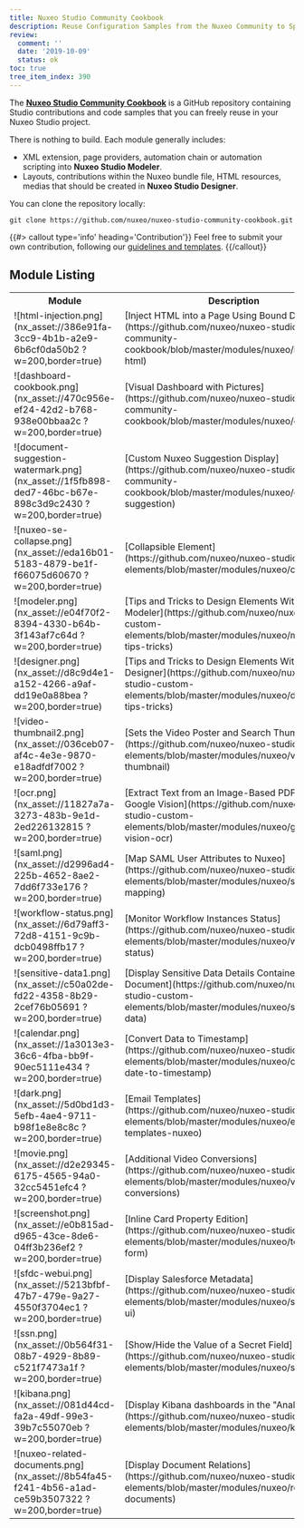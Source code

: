 ```yaml
---
title: Nuxeo Studio Community Cookbook
description: Reuse Configuration Samples from the Nuxeo Community to Speed up your Application Implementation.
review:
  comment: ''
  date: '2019-10-09'
  status: ok
toc: true
tree_item_index: 390
---
```


The [**Nuxeo Studio Community Cookbook**](https://github.com/nuxeo/nuxeo-studio-community-cookbook) is a GitHub repository containing Studio contributions and code samples that you can freely reuse in your Nuxeo Studio project.

There is nothing to build. Each module generally includes:

- XML extension, page providers, automation chain or automation scripting into **Nuxeo Studio Modeler**.
- Layouts, contributions within the Nuxeo bundle file, HTML resources, medias that should be created in **Nuxeo Studio Designer**.

You can clone the repository locally:
```
git clone https://github.com/nuxeo/nuxeo-studio-community-cookbook.git
```

{{#> callout type='info' heading='Contribution'}}
Feel free to submit your own contribution, following our [guidelines and templates](https://github.com/nuxeo/nuxeo-studio-community-cookbook#contributing).
{{/callout}}

## Module Listing

<table>
  <tr>
    <th>Module</th>
    <th>Description</th>
    <th>Contributor</th>
    <th>Category</th>
  </tr>
  <tr>
    <td>
    ![html-injection.png](nx_asset://386e91fa-3cc9-4b1b-a2e9-6b6cf0da50b2 ?w=200,border=true)
    </td>
    <td>[Inject HTML into a Page Using Bound Data](https://github.com/nuxeo/nuxeo-studio-community-cookbook/blob/master/modules/nuxeo/inject-html)</td>
    <td>Nuxeo</td>
    <td>Dashboard</td>
  </tr>
  <tr>
    <td>
    ![dashboard-cookbook.png](nx_asset://470c956e-ef24-42d2-b768-938e00bbaa2c ?w=200,border=true)
    </td>
    <td>[Visual Dashboard with Pictures](https://github.com/nuxeo/nuxeo-studio-community-cookbook/blob/master/modules/nuxeo/dashboard)</td>
    <td>Nuxeo</td>
    <td>Dashboard</td>
  </tr>
  <tr>
    <td>![document-suggestion-watermark.png](nx_asset://1f5fb898-ded7-46bc-b67e-898c3d9c2430 ?w=200,border=true)</td>
    <td>[Custom Nuxeo Suggestion Display](https://github.com/nuxeo/nuxeo-studio-community-cookbook/blob/master/modules/nuxeo/document-suggestion)</td>
    <td>Nuxeo</td>
    <td>Layout</td>
  </tr>
  <tr>
    <td>![nuxeo-se-collapse.png](nx_asset://eda16b01-5183-4879-be1f-f66075d60670 ?w=200,border=true)</td>
    <td>[Collapsible Element](https://github.com/nuxeo/nuxeo-studio-custom-elements/blob/master/modules/nuxeo/collapse)</td>
    <td>Nuxeo</td>
    <td>Layout</td>
  </tr>
  <tr>
    <td>![modeler.png](nx_asset://e04f70f2-8394-4330-b64b-3f143af7c64d ?w=200,border=true)</td>
    <td>[Tips and Tricks to Design Elements Within Studio Modeler](https://github.com/nuxeo/nuxeo-studio-custom-elements/blob/master/modules/nuxeo/modeler-tips-tricks)</td>
    <td>Nuxeo</td>
    <td>Business Logic</td>
  </tr>
  <tr>
    <td>![designer.png](nx_asset://d8c9d4e1-a152-4266-a9af-dd19e0a88bea ?w=200,border=true)</td>
    <td>[Tips and Tricks to Design Elements Within Studio Designer](https://github.com/nuxeo/nuxeo-studio-custom-elements/blob/master/modules/nuxeo/designer-tips-tricks)</td>
    <td>Nuxeo</td>
    <td>Layout</td>
  </tr>
  <tr>
    <td>![video-thumbnail2.png](nx_asset://036ceb07-af4c-4e3e-9870-e18adfdf7002 ?w=200,border=true)</td>
    <td>[Sets the Video Poster and Search Thumbnail](https://github.com/nuxeo/nuxeo-studio-custom-elements/blob/master/modules/nuxeo/video-thumbnail)</td>
    <td>Nuxeo</td>
    <td>DAM</td>
  </tr>
  <tr>
    <td>![ocr.png](nx_asset://11827a7a-3273-483b-9e1d-2ed226132815 ?w=200,border=true)</td>
    <td>[Extract Text from an Image-Based PDF with Google Vision](https://github.com/nuxeo/nuxeo-studio-custom-elements/blob/master/modules/nuxeo/google-vision-ocr)</td>
    <td>Nuxeo</td>
    <td>AI</td>
  </tr>
  <tr>
    <td>![saml.png](nx_asset://d2996ad4-225b-4652-8ae2-7dd6f733e176 ?w=200,border=true)</td>
    <td>[Map SAML User Attributes to Nuxeo](https://github.com/nuxeo/nuxeo-studio-custom-elements/blob/master/modules/nuxeo/saml-user-mapping)</td>
    <td>Nuxeo</td>
    <td>Authentication</td>
  </tr>
  <tr>
    <td>![workflow-status.png](nx_asset://6d79aff3-72d8-4151-9c9b-dcb0498ffb17 ?w=200,border=true)</td>
    <td>[Monitor Workflow Instances Status](https://github.com/nuxeo/nuxeo-studio-custom-elements/blob/master/modules/nuxeo/workflow-status)</td>
    <td>Nuxeo</td>
    <td>Workflow</td>
  </tr>
  <tr>
    <td>![sensitive-data1.png](nx_asset://c50a02de-fd22-4358-8b29-2cef76b05691 ?w=200,border=true)</td>
    <td>[Display Sensitive Data Details Contained in a Document](https://github.com/nuxeo/nuxeo-studio-custom-elements/blob/master/modules/nuxeo/sensitive-data)</td>
    <td>Nuxeo</td>
    <td>AI</td>
  </tr>
  <tr>
    <td>![calendar.png](nx_asset://1a3013e3-36c6-4fba-bb9f-90ec5111e434 ?w=200,border=true)</td>
    <td>[Convert Data to Timestamp](https://github.com/nuxeo/nuxeo-studio-custom-elements/blob/master/modules/nuxeo/convert-date-to-timestamp)</td>
    <td>Nuxeo</td>
    <td>Automation</td>
  </tr>
  <tr>
    <td>![dark.png](nx_asset://5d0bd1d3-5efb-4ae4-9711-b98f1e8e8c8c ?w=200,border=true)</td>
    <td>[Email Templates](https://github.com/nuxeo/nuxeo-studio-custom-elements/blob/master/modules/nuxeo/email-templates-nuxeo)</td>
    <td>Nuxeo</td>
    <td>Templates</td>
  </tr>
  <tr>
    <td>![movie.png](nx_asset://d2e29345-6175-4565-94a0-32cc5451efc4 ?w=200,border=true)</td>
    <td>[Additional Video Conversions](https://github.com/nuxeo/nuxeo-studio-custom-elements/blob/master/modules/nuxeo/video-conversions)</td>
    <td>Nuxeo</td>
    <td>DAM</td>
  </tr>
  <tr>
    <td>![screenshot.png](nx_asset://e0b815ad-d965-43ce-8de6-04ff3b236ef2 ?w=200,border=true)</td>
    <td>[Inline Card Property Edition](https://github.com/nuxeo/nuxeo-studio-custom-elements/blob/master/modules/nuxeo/toggleable-form)</td>
    <td>Nuxeo</td>
    <td>Layout</td>
  </tr>
  <tr>
    <td>![sfdc-webui.png](nx_asset://5213bfbf-47b7-479e-9a27-4550f3704ec1 ?w=200,border=true)</td>
    <td>[Display Salesforce Metadata](https://github.com/nuxeo/nuxeo-studio-custom-elements/blob/master/modules/nuxeo/salesforce-ui)</td>
    <td>Nuxeo</td>
    <td>Salesforce</td>
  </tr>
  <tr>
    <td>![ssn.png](nx_asset://0b564f31-08b7-4929-8b89-c521f7473a1f ?w=200,border=true)</td>
    <td>[Show/Hide the Value of a Secret Field](https://github.com/nuxeo/nuxeo-studio-custom-elements/blob/master/modules/nuxeo/ssn)</td>
    <td>Nuxeo</td>
    <td>Security</td>
  </tr>
  <tr>
    <td>![kibana.png](nx_asset://081d44cd-fa2a-49df-99e3-39b7c55070eb ?w=200,border=true)</td>
    <td>[Display Kibana dashboards in the "Analytics"](https://github.com/nuxeo/nuxeo-studio-custom-elements/blob/master/modules/nuxeo/kibana)</td>
    <td>Nuxeo</td>
    <td>Reporting</td>
  </tr>
  <tr>
    <td>![nuxeo-related-documents.png](nx_asset://8b54fa45-f241-4b56-a1ad-ce59b3507322 ?w=200,border=true)</td>
    <td>[Display Document Relations](https://github.com/nuxeo/nuxeo-studio-custom-elements/blob/master/modules/nuxeo/related-documents)</td>
    <td>Nuxeo</td>
    <td>Relations</td>
  </tr>

</table>
